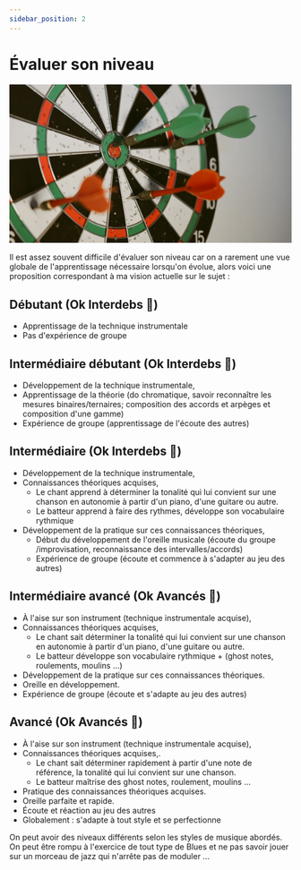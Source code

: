 ```yaml
---
sidebar_position: 2
---
```


# Évaluer son niveau

![cible](/img/cible_unsplash.jpg)

Il est assez souvent difficile d'évaluer son niveau car on a rarement une vue globale de l'apprentissage nécessaire lorsqu'on évolue, alors voici une proposition correspondant à ma vision actuelle sur le sujet :

## Débutant (Ok Interdebs 🐤)
- Apprentissage de la technique instrumentale
- Pas d'expérience de groupe
## Intermédiaire débutant (Ok Interdebs 🐤)
- Développement de la technique instrumentale,
- Apprentissage de la théorie (do chromatique, savoir reconnaître les mesures binaires/ternaires; composition des accords et arpèges et composition d'une gamme)
- Expérience de groupe (apprentissage de l'écoute des autres)
## Intermédiaire (Ok Interdebs 🐤)
- Développement de la technique instrumentale,
- Connaissances théoriques acquises,
    * Le chant apprend à déterminer la tonalité qui lui convient sur une chanson en autonomie à partir d'un piano, d'une guitare ou autre.
    * Le batteur apprend à faire des rythmes, développe son vocabulaire rythmique
- Développement de la pratique sur ces connaissances théoriques,
    * Début du développement de l'oreille musicale (écoute du groupe /improvisation, reconnaissance des intervalles/accords)
    * Expérience de groupe (écoute et commence à s'adapter au jeu des autres)

## Intermédiaire avancé (Ok Avancés 🦁)
- À l'aise sur son instrument (technique instrumentale acquise),
- Connaissances théoriques acquises,
    * Le chant sait déterminer la tonalité qui lui convient sur une chanson en autonomie à partir d'un piano, d'une guitare ou autre.
    * Le batteur développe son vocabulaire rythmique + (ghost notes, roulements, moulins ...)
- Développement de la pratique sur ces connaissances théoriques.
- Oreille en développement.
- Expérience de groupe (écoute et s'adapte au jeu des autres)
## Avancé (Ok Avancés 🦁)
- À l'aise sur son instrument (technique instrumentale acquise),
- Connaissances théoriques acquises,.
    * Le chant sait déterminer rapidement à partir d'une note de référence, la tonalité qui lui convient sur une chanson.
    * Le batteur maîtrise des ghost notes, roulement, moulins ...
- Pratique des connaissances théoriques acquises.
- Oreille parfaite et rapide.
- Écoute et réaction au jeu des autres
- Globalement : s'adapte à tout style et se perfectionne

On peut avoir des niveaux différents selon les styles de musique abordés. On peut être rompu à l'exercice de tout type de Blues et ne pas savoir jouer sur un morceau de jazz qui n'arrête pas de moduler ...